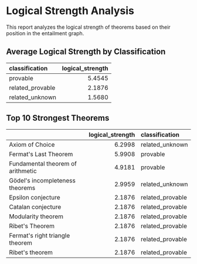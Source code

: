 # Logical Strength Analysis

This report analyzes the logical strength of theorems based on their position in the entailment graph.

## Average Logical Strength by Classification

| classification   |   logical_strength |
|:-----------------|-------------------:|
| provable         |             5.4545 |
| related_provable |             2.1876 |
| related_unknown  |             1.5680 |

## Top 10 Strongest Theorems

|                                   |   logical_strength | classification   |
|:----------------------------------|-------------------:|:-----------------|
| Axiom of Choice                   |             6.2998 | related_unknown  |
| Fermat's Last Theorem             |             5.9908 | provable         |
| Fundamental theorem of arithmetic |             4.9181 | provable         |
| Gödel's incompleteness theorems   |             2.9959 | related_unknown  |
| Epsilon conjecture                |             2.1876 | related_provable |
| Catalan conjecture                |             2.1876 | related_provable |
| Modularity theorem                |             2.1876 | related_provable |
| Ribet's Theorem                   |             2.1876 | related_provable |
| Fermat's right triangle theorem   |             2.1876 | related_provable |
| Ribet's theorem                   |             2.1876 | related_provable |

